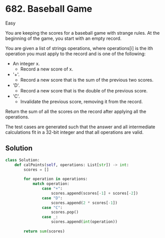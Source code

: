 # 682. Baseball Game

Easy

You are keeping the scores for a baseball game with strange rules. At the
beginning of the game, you start with an empty record.

You are given a list of strings operations, where operations[i] is the ith
operation you must apply to the record and is one of the following:

- An integer x.
  - Record a new score of x.
- '+'.
  - Record a new score that is the sum of the previous two scores.
- 'D'.
  - Record a new score that is the double of the previous score.
- 'C'.
  - Invalidate the previous score, removing it from the record.

Return the sum of all the scores on the record after applying all the
operations.

The test cases are generated such that the answer and all intermediate
calculations fit in a 32-bit integer and that all operations are valid.

## Solution

```python
class Solution:
    def calPoints(self, operations: List[str]) -> int:
        scores = []
        
        for operation in operations:
            match operation:
                case "+":
                    scores.append(scores[-1] + scores[-2])
                case "D":
                    scores.append(2 * scores[-1])
                case "C":
                    scores.pop()
                case _:
                    scores.append(int(operation))
        
        return sum(scores)
```
